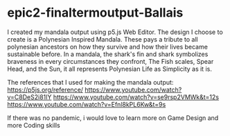 # epic2-finaltermoutput-Ballais

I created my mandala output using p5.js Web Editor. The design I choose to create is a Polynesian Inspired Mandala. These pays a tribute to all polynesian ancestors on how they survive and how their lives became sustainable before. In a mandala, the shark's fin and shark symbolizes braveness in every circumstances they confront, The Fish scales, Spear Head, and the Sun, it all represents Polynesian Life as Simplicity as it is.

The references that I used for making the mandala output: https://p5js.org/reference/ https://www.youtube.com/watch?v=C8DeS2i81IY https://www.youtube.com/watch?v=se9rsp2VMWk&t=12s https://www.youtube.com/watch?v=Efnl8kPL6Kw&t=9s

If there was no pandemic, i would love to learn more on Game Design and more Coding skills
